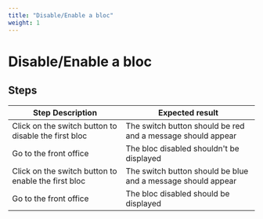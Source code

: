 ```yaml
---
title: "Disable/Enable a bloc"
weight: 1
---
```


# Disable/Enable a bloc
## Steps
| Step Description | Expected result |
| ----- | ----- |
| Click on the switch button to disable the first bloc | The switch button should be red and a message should appear |
| Go to the front office | The bloc disabled shouldn't be displayed |
| Click on the switch button to enable the first bloc | The switch button should be blue and a message should appear |
| Go to the front office | The bloc disabled should be displayed |
